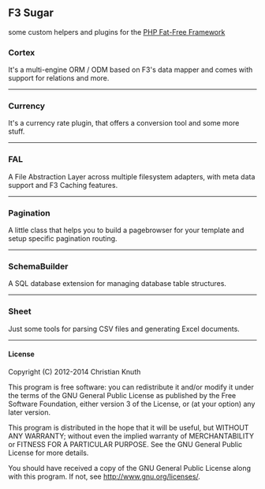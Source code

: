 ## F3 Sugar
some custom helpers and plugins for the [PHP Fat-Free Framework](https://github.com/bcosca/fatfree)

### Cortex

It's a multi-engine ORM / ODM based on F3's data mapper and comes with support for relations and more.

***

### Currency

It's a currency rate plugin, that offers a conversion tool and some more stuff.

***

### FAL

A File Abstraction Layer across multiple filesystem adapters, with meta data support and F3 Caching features.

***

### Pagination

A little class that helps you to build a pagebrowser for your template and setup specific pagination routing.

***

### SchemaBuilder

A SQL database extension for managing database table structures.

***

### Sheet

Just some tools for parsing CSV files and generating Excel documents.

***



#### License

Copyright (C) 2012-2014 Christian Knuth

This program is free software: you can redistribute it and/or modify
it under the terms of the GNU General Public License as published by
the Free Software Foundation, either version 3 of the License, or
(at your option) any later version.

This program is distributed in the hope that it will be useful,
but WITHOUT ANY WARRANTY; without even the implied warranty of
MERCHANTABILITY or FITNESS FOR A PARTICULAR PURPOSE.  See the
GNU General Public License for more details.

You should have received a copy of the GNU General Public License
along with this program.  If not, see <http://www.gnu.org/licenses/>.

